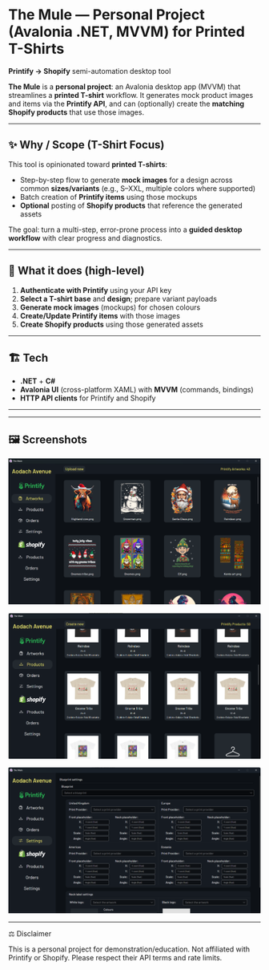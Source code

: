 # The Mule — Personal Project (Avalonia .NET, MVVM) for Printed T-Shirts  
**Printify → Shopify** semi-automation desktop tool

**The Mule** is a **personal project**: an Avalonia desktop app (MVVM) that streamlines a **printed T-shirt** workflow. It generates mock product images and items via the **Printify API**, and can (optionally) create the **matching Shopify products** that use those images.

---

## ✨ Why / Scope (T-Shirt Focus)

This tool is opinionated toward **printed T-shirts**:
- Step-by-step flow to generate **mock images** for a design across common **sizes/variants** (e.g., S–XXL, multiple colors where supported)
- Batch creation of **Printify items** using those mockups
- **Optional** posting of **Shopify products** that reference the generated assets

The goal: turn a multi-step, error-prone process into a **guided desktop workflow** with clear progress and diagnostics.

---

## 🧠 What it does (high-level)

1. **Authenticate with Printify** using your API key  
2. **Select a T-shirt base** and **design**; prepare variant payloads  
3. **Generate mock images** (mockups) for chosen colours  
5. **Create/Update Printify items** with those images  
6. **Create Shopify products** using those generated assets

---

## 🏗️ Tech

- **.NET** + **C#**
- **Avalonia UI** (cross-platform XAML) with **MVVM** (commands, bindings)
- **HTTP API clients** for Printify and Shopify

---

---

## 🖼️ Screenshots

<p align="center">
  <img src="screenshots/Screenshot%202025-08-29%20174009.png" alt="Printify artworks" width="720"/>
</p>
<p align="center">
  <img src="screenshots/Screenshot%202025-08-29%20174326.png" alt="Printify products" width="720"/>
</p>
<p align="center">
  <img src="screenshots/Screenshot%202025-08-29%20174354.png" alt="Printify mockup generation settings" width="720"/>
</p>

---

⚖️ Disclaimer

This is a personal project for demonstration/education.
Not affiliated with Printify or Shopify. Please respect their API terms and rate limits.
